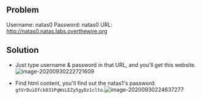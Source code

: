## Problem

Username: natas0
Password: natas0
URL:      http://natas0.natas.labs.overthewire.org

## Solution

* Just type username & password in that URL, and you'll get this website.
  ![image-20200930222721609](https://i.imgur.com/250XM1Q.png)

* Find html content, you'll find out the natas1's password: `gtVrDuiDfck831PqWsLEZy5gyDz1clto`.![image-20200930224637277](https://i.imgur.com/4skBUY8.png)